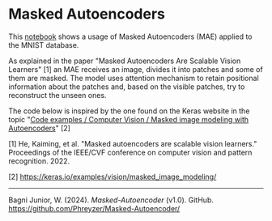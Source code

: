 # Masked Autoencoders

This [notebook](https://github.com/Phreyzer/Masked-Autoencoder/blob/main/Masked_Autoendoder.ipynb) shows a usage of Masked Autoencoders (MAE) applied to the MNIST database.

As explained in the paper "Masked Autoencoders Are Scalable Vision Learners" [1] an MAE receives an image, divides it into patches and some of them are masked. The model uses attention mechanism to retain positional information about the patches and, based on the visible patches, try to reconstruct the unseen ones.

The code below is inspired by the one found on the Keras website in the topic "[Code examples / Computer Vision / Masked image modeling with Autoencoders](https://keras.io/examples/vision/masked_image_modeling/)" [2]

[1] He, Kaiming, et al. "Masked autoencoders are scalable vision learners." Proceedings of the IEEE/CVF conference on computer vision and pattern recognition. 2022.

[2] https://keras.io/examples/vision/masked_image_modeling/

---

Bagni Junior, W. (2024). *Masked-Autoencoder* (v1.0). GitHub. https://github.com/Phreyzer/Masked-Autoencoder/
